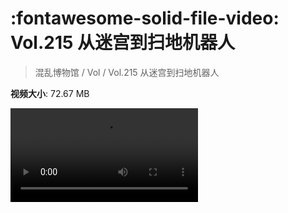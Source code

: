 # :fontawesome-solid-file-video: Vol.215 从迷宫到扫地机器人

> 混乱博物馆 / Vol / Vol.215 从迷宫到扫地机器人

**视频大小**: 72.67 MB

<div class="video"><video src="https://file.hsyhx.top/archive/215.mp4" controls preload>🤔 您的浏览器不支持 video 标签</video></div>